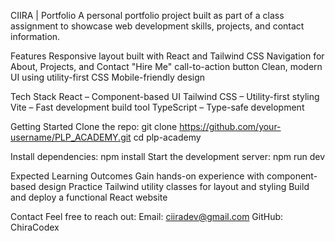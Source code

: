  CIIRA | Portfolio
A personal portfolio project built as part of a class assignment to showcase web development skills, projects, and contact information.

 Features
Responsive layout built with React and Tailwind CSS
Navigation for About, Projects, and Contact
"Hire Me" call-to-action button
Clean, modern UI using utility-first CSS
Mobile-friendly design

Tech Stack
React – Component-based UI
Tailwind CSS – Utility-first styling
Vite – Fast development build tool
TypeScript – Type-safe development

Getting Started
Clone the repo:
git clone https://github.com/your-username/PLP_ACADEMY.git
cd plp-academy

Install dependencies:
npm install
Start the development server:
npm run dev


Expected Learning Outcomes
Gain hands-on experience with component-based design
Practice Tailwind utility classes for layout and styling
Build and deploy a functional React website

Contact
Feel free to reach out:
Email: ciiradev@gmail.com
GitHub: ChiraCodex
